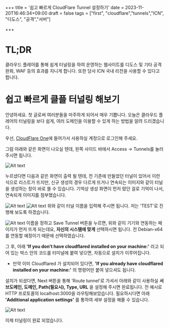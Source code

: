 +++
title = '쉽고 빠르게 CloudFlare Tunnel 설정하기'
date = 2023-11-20T16:46:34+09:00
draft = false
tags = ["first", "cloudflare","tunnels","ICN", "디도스", "공격","서버"]

+++

# TL;DR

클라우드 플레어를 통해 쉽게 터널링을 하여 운영하는 웹사이트를 디도스 및 기타 공격 완화, WAF 등의 효과를 지니게 합니다. 또한 당사 ICN 국내 리전을 사용할 수 있다고 합니다.

# 쉽고 빠르게 클플 터널링 해보기

안녕하세요. 첫 글로써 여러분들을 마주하게 되어서 매우 기쁩니다.
오늘은 클라우드 플레어의 터널링을 보다 쉽게, 여러 도메인을 이용할 수 있게 하는 방법을 알려 드리겠습니다.

우선, [CloudFlare One](https://one.dash.cloudflare.com/)에 들어가서 사용하실 계정으로 로그인해 주세요.

그럼 아래와 같은 화면이 나오실 텐데, 왼쪽 사이드 바에서 Access -> Tunnels를 눌러주시면 됩니다.

![Alt text](https://cdn.jsdelivr.net/gh/sverdev/blog.sver.dev@latest/blog/static/img/post/easy_to_cloudflare_tunnels/easy_to_cloudflare_tunnels-image-0.png)

누르셨다면 다음과 같은 화면이 출력 될 텐데, 전 기존에 만들었던 터널이 있어서 이런 식으로 리스트가 뜨지만, 신규 생성의 경우 다르게 뜨거나 연속되는 이미지와 같이 터널을 생성하는 창이 바로 뜰 수 있습니다. 기억상 생성 화면이 먼저 떴던 걸로 기억이 나서, 연속되게 이미지를 첨부했습니다.

![Alt text](https://cdn.jsdelivr.net/gh/sverdev/blog.sver.dev@latest/blog/static/img/post/easy_to_cloudflare_tunnels/easy_to_cloudflare_tunnels-image-2.png)
![Alt text](https://cdn.jsdelivr.net/gh/sverdev/blog.sver.dev@latest/blog/static/img/post/easy_to_cloudflare_tunnels/easy_to_cloudflare_tunnels-image-3.png)
위와 같이 터널 이름을 입력해 주시면 됩니다. 저는 'TEST'로 진행해 보도록 하겠습니다.

![Alt text](https://cdn.jsdelivr.net/gh/sverdev/blog.sver.dev@latest/blog/static/img/post/easy_to_cloudflare_tunnels/easy_to_cloudflare_tunnels-image-4.png)
이름을 정하고 Save Tunnel 버튼을 누르면, 위와 같이 기기와 연동하는 페이지가 먼저 뜨게 되는데요, **자신의 시스템에 맞게** 선택하시면 됩니다. 전 Debian-x64를 연동할 예정이기 때문에 선택하였습니다.

그 후, 아래 **'If you don’t have cloudflared installed on your machine:'** 라고 되어 있는 박스 안의 코드를 터미널에 붙여 넣으면, 자동으로 설치가 이루어집니다.

- 만약 이미 Cloudflared 가 설치되어 있다면, **'If you already have cloudflared installed on your machine:'** 의 명령어만 붙여 넣으셔도 됩니다.

설치가 되셨다면, Next 버튼을 통해 'Route tunnel'로 가셔서 아래와 같이 사용하실 **서브도메인, 도메인, Path(필요시), Type, URL** 을 설정해 주시면 완료됩니다. 전 예시로 HTTP 프로토콜의 localhost:3000을 라우팅해보았습니다. 필요하시다면 아래 **'Additional application settings'** 를 통하여 세부 설정을 해줄 수 있습니다.

![Alt text](https://cdn.jsdelivr.net/gh/sverdev/blog.sver.dev@latest/blog/static/img/post/easy_to_cloudflare_tunnels/easy_to_cloudflare_tunnels-image-5.png)

이제 터널링이 완료 되었습니다.

